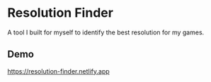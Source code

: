# Resolution Finder

A tool I built for myself to identify the best resolution for my games.

## Demo
<https://resolution-finder.netlify.app>
